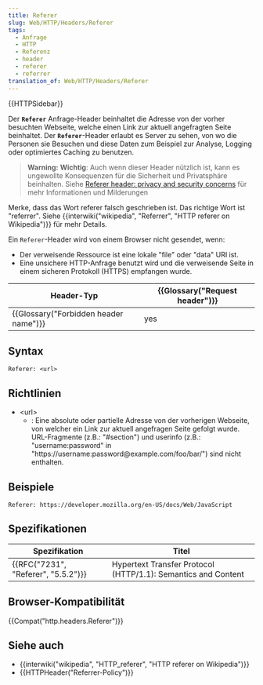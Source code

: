```yaml
---
title: Referer
slug: Web/HTTP/Headers/Referer
tags:
  - Anfrage
  - HTTP
  - Referenz
  - header
  - referer
  - referrer
translation_of: Web/HTTP/Headers/Referer
---
```

{{HTTPSidebar}}

Der **`Referer`** Anfrage-Header beinhaltet die Adresse von der vorher besuchten Webseite, welche einen Link zur aktuell angefragten Seite beinhaltet. Der **`Referer`**-Header erlaubt es Server zu sehen, von wo die Personen sie Besuchen und diese Daten zum Beispiel zur Analyse, Logging oder optimiertes Caching zu benutzen.

> **Warning:** **Wichtig**: Auch wenn dieser Header nützlich ist, kann es ungewollte Konsequenzen für die Sicherheit und Privatsphäre beinhalten. Siehe [Referer header: privacy and security concerns](/de/docs/Web/Security/Referer_header:_privacy_and_security_concerns) für mehr Informationen und Milderungen

Merke, dass das Wort referer falsch geschrieben ist. Das richtige Wort ist "referrer". Siehe {{interwiki("wikipedia", "Referrer", "HTTP referer on Wikipedia")}} für mehr Details.

Ein `Referer`-Header wird von einem Browser nicht gesendet, wenn:

- Der verweisende Ressource ist eine lokale "file" oder "data" URI ist.
- Eine unsichere HTTP-Anfrage benutzt wird und die verweisende Seite in einem sicheren Protokoll (HTTPS) empfangen wurde.

| Header-Typ                                       | {{Glossary("Request header")}} |
| ------------------------------------------------ | ---------------------------------------- |
| {{Glossary("Forbidden header name")}} | yes                                      |

## Syntax

    Referer: <url>

## Richtlinien

- \<url>
  - : Eine absolute oder partielle Adresse von der vorherigen Webseite, von welcher ein Link zur aktuell angefragen Seite gefolgt wurde. URL-Fragmente (z.B.: "#section") und userinfo (z.B.: "username:password" in "https\://username:password\@example.com/foo/bar/") sind nicht enthalten.

## Beispiele

    Referer: https://developer.mozilla.org/en-US/docs/Web/JavaScript

## Spezifikationen

| Spezifikation                                    | Titel                                                         |
| ------------------------------------------------ | ------------------------------------------------------------- |
| {{RFC("7231", "Referer", "5.5.2")}} | Hypertext Transfer Protocol (HTTP/1.1): Semantics and Content |

## Browser-Kompatibilität

{{Compat("http.headers.Referer")}}

## Siehe auch

- {{interwiki("wikipedia", "HTTP_referer", "HTTP referer on Wikipedia")}}
- {{HTTPHeader("Referrer-Policy")}}
